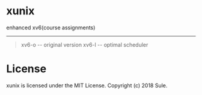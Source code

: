 # xunix 
enhanced xv6(course assignments)

-----
> xv6-o -- original version
> xv6-l -- optimal scheduler

# License
xunix is licensed under the MIT License.
Copyright (c) 2018 Sule.
